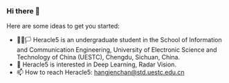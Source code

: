 ### Hi there 👋

Here are some ideas to get you started:

- 👨‍💻🏳️‍ Heracle5 is an undergraduate student in the School of Information and Communication Engineering, University of Electronic Science and Technology of China (UESTC),         Chengdu, Sichuan, China. 
- 📕 Heracle5 is interested in Deep Learning, Radar Vision.
- 📫 How to reach Heracle5: hangjenchan@std.uestc.edu.cn





